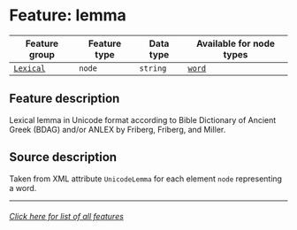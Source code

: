# Feature: lemma

Feature group | Feature type | Data type | Available for node types
---  | --- | --- | ---
[`Lexical`](home.md#lexical-features) | `node` | `string`  | [`word`](wordnodefeatures.md#readme)

## Feature description

Lexical lemma in Unicode format according to Bible Dictionary of Ancient Greek (BDAG) and/or ANLEX by Friberg, Friberg, and Miller.

## Source description

Taken from XML attribute `UnicodeLemma` for each element `node` representing a word.

---
###### [Click here for list of all features](home.md#readme)
